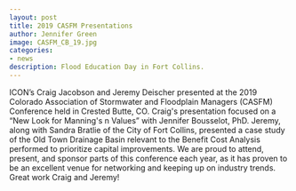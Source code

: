 ```yaml
---
layout: post
title: 2019 CASFM Presentations
author: Jennifer Green
image: CASFM_CB_19.jpg
categories:
- news
description: Flood Education Day in Fort Collins.
---
```


ICON’s Craig Jacobson and Jeremy Deischer presented at the 2019 Colorado Association of Stormwater and Floodplain Managers (CASFM) Conference held in Crested Butte, CO. Craig's presentation focused on a “New Look for Manning's n Values” with Jennifer Bousselot, PhD. Jeremy, along with Sandra Bratlie of the City of Fort Collins, presented a case study of the Old Town Drainage Basin relevant to the Benefit Cost Analysis performed to prioritize capital improvements. We are proud to attend, present, and sponsor parts of this conference each year, as it has proven to be an excellent venue for networking and keeping up on industry trends. Great work Craig and Jeremy!
